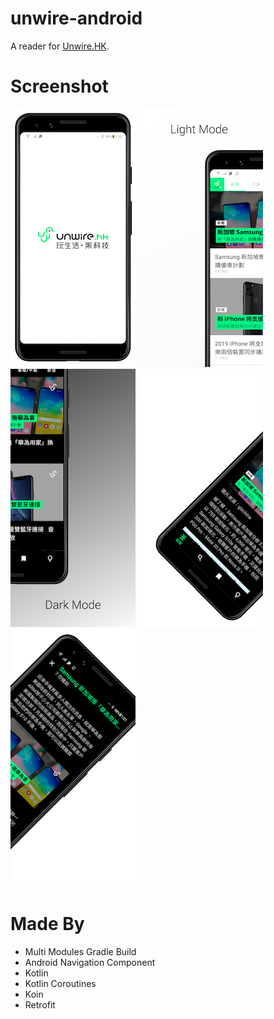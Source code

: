 # unwire-android
A reader for [Unwire.HK](https://www.unwire.hk).

# Screenshot
![screen_1](https://github.com/kaiyan910/unwire-android/blob/master/assets/screen_1.png?raw=true)
![screen_2](https://github.com/kaiyan910/unwire-android/blob/master/assets/screen_2.png?raw=true)
![screen_3](https://github.com/kaiyan910/unwire-android/blob/master/assets/screen_3.png?raw=true)
![screen_4](https://github.com/kaiyan910/unwire-android/blob/master/assets/screen_4.png?raw=true)
![screen_5](https://github.com/kaiyan910/unwire-android/blob/master/assets/screen_5.png?raw=true)

# Made By
- Multi Modules Gradle Build
- Android Navigation Component
- Kotlin
- Kotlin Coroutines
- Koin
- Retrofit
